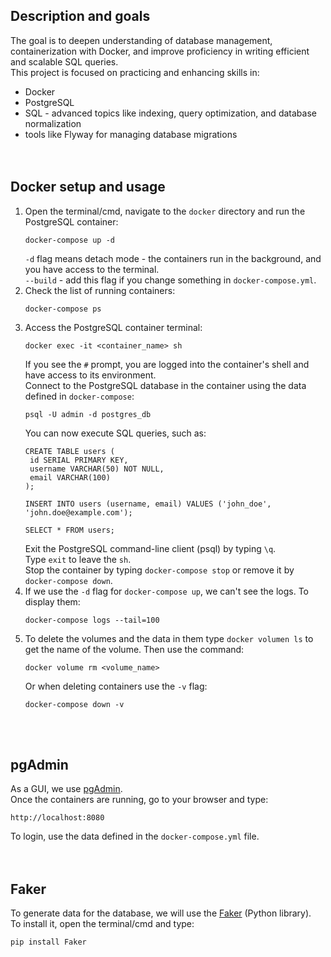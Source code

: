 ## Description and goals
The goal is to deepen understanding of database management, containerization with Docker, and improve proficiency in writing efficient and scalable SQL queries.\
This project is focused on practicing and enhancing skills in:
* Docker
* PostgreSQL
* SQL - advanced topics like indexing, query optimization, and database normalization
* tools like Flyway for managing database migrations
</br></br></br>

## Docker setup and usage
1. Open the terminal/cmd, navigate to the `docker` directory and run the PostgreSQL container:
   ```
   docker-compose up -d
   ```
   `-d` flag means detach mode - the containers run in the background, and you have access to the terminal.\
   `--build` - add this flag if you change something in `docker-compose.yml`.
2. Check the list of running containers:
   ```
   docker-compose ps
   ```
3. Access the PostgreSQL container terminal:
   ```
   docker exec -it <container_name> sh
   ```
   If you see the `#` prompt, you are logged into the container's shell and have access to its environment.\
   Connect to the PostgreSQL database in the container using the data defined in `docker-compose`:
   ```
   psql -U admin -d postgres_db
   ```
   You can now execute SQL queries, such as:
   ```
   CREATE TABLE users (
    id SERIAL PRIMARY KEY,
    username VARCHAR(50) NOT NULL,
    email VARCHAR(100)
   );

   INSERT INTO users (username, email) VALUES ('john_doe', 'john.doe@example.com');

   SELECT * FROM users;
   ```
   Exit the PostgreSQL command-line client (psql) by typing `\q`.\
   Type `exit` to leave the `sh`.\
   Stop the container by typing `docker-compose stop` or remove it by `docker-compose down`.
5. If we use the `-d` flag for `docker-compose up`, we can't see the logs. To display them:
   ```
   docker-compose logs --tail=100
   ```   
7. To delete the volumes and the data in them type `docker volumen ls` to get the name of the volume. Then use the command:
   ```
   docker volume rm <volume_name>
   ```
   Or when deleting containers use the `-v` flag:
   ```
   docker-compose down -v
   ```
</br></br>

## pgAdmin
As a GUI, we use [pgAdmin](https://www.pgadmin.org).\
Once the containers are running, go to your browser and type:
```
http://localhost:8080
```
To login, use the data defined in the `docker-compose.yml` file.
</br></br></br>

## Faker
To generate data for the database, we will use the [Faker](https://pypi.org/project/Faker) (Python library).\
To install it, open the terminal/cmd and type:
```
pip install Faker
```
